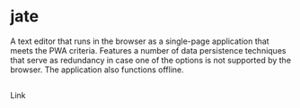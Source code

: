 # jate

A text editor that runs in the browser as a single-page application that meets the PWA criteria. Features a number of data persistence techniques that serve as redundancy in case one of the options is not supported by the browser. The application also functions offline.

##

Link
